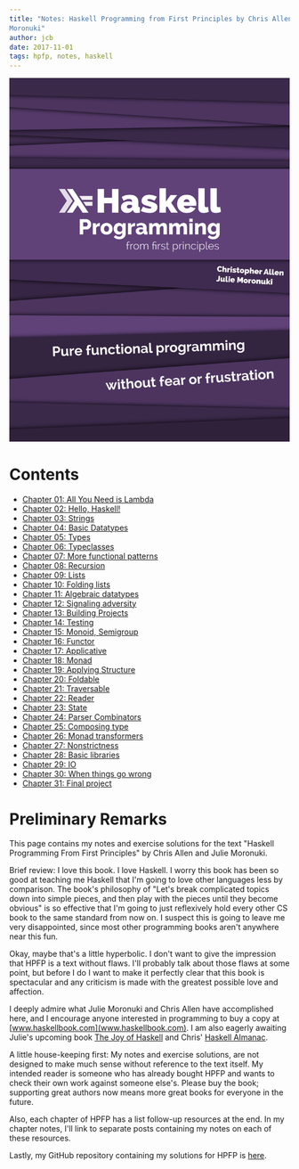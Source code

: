 ```yaml
---
title: "Notes: Haskell Programming from First Principles by Chris Allen & Julie
Moronuki"
author: jcb
date: 2017-11-01
tags: hpfp, notes, haskell
---
```


![](/images/hpfp-cover.png)

# Contents

- [Chapter 01: All You Need is Lambda](/projects/hpfp/01)
- [Chapter 02: Hello, Haskell!](/projects/hpfp/02)
- [Chapter 03: Strings](/projects/hpfp/03)
- [Chapter 04: Basic Datatypes](/projects/hpfp/04)
- [Chapter 05: Types](/projects/hpfp/05)
- [Chapter 06: Typeclasses](/projects/hpfp/06)
- [Chapter 07: More functional patterns](/projects/hpfp/07)
- [Chapter 08: Recursion](/projects/hpfp/08)
- [Chapter 09: Lists](/projects/hpfp/09)
- [Chapter 10: Folding lists](/projects/hpfp/10)
- [Chapter 11: Algebraic datatypes](/projects/hpfp/11)
- [Chapter 12: Signaling adversity](/projects/hpfp/12)
- [Chapter 13: Building Projects](/projects/hpfp/13)
- [Chapter 14: Testing](/projects/hpfp/14)
- [Chapter 15: Monoid, Semigroup](/projects/hpfp/15)
- [Chapter 16: Functor](/projects/hpfp/16)
- [Chapter 17: Applicative](/projects/hpfp/17)
- [Chapter 18: Monad](/projects/hpfp/18)
- [Chapter 19: Applying Structure](/projects/hpfp/19)
- [Chapter 20: Foldable](/projects/hpfp/20)
- [Chapter 21: Traversable](/projects/hpfp/21)
- [Chapter 22: Reader](/projects/hpfp/22)
- [Chapter 23: State](/projects/hpfp/23)
- [Chapter 24: Parser Combinators](/projects/hpfp/24)
- [Chapter 25: Composing type](/projects/hpfp/25)
- [Chapter 26: Monad transformers](/projects/hpfp/26)
- [Chapter 27: Nonstrictness](/projects/hpfp/27)
- [Chapter 28: Basic libraries](/projects/hpfp/28)
- [Chapter 29: IO](/projects/hpfp/29)
- [Chapter 30: When things go wrong](/projects/hpfp/30)
- [Chapter 31: Final project](/projects/hpfp/31)

# Preliminary Remarks

This page contains my notes and exercise solutions for the text
"Haskell Programming From First Principles" by Chris Allen and Julie Moronuki.

Brief review: I love this book. I love Haskell. I worry this book has been so
good at teaching me Haskell that I'm going to love other languages less by
comparison. The book's philosophy of "Let's break complicated topics down into
simple pieces, and then play with the pieces until they become obvious" is so
effective that I'm going to just reflexively hold every other CS book to the
same standard from now on. I suspect this is going to leave me very disappointed,
since most other programming books aren't anywhere near this fun.

Okay, maybe that's a little hyperbolic. I don't want to give the impression
that HPFP is a text without flaws. I'll probably talk about those flaws at some
point, but before I do I want to make it perfectly clear that this book is
spectacular and any criticism is made with the greatest possible love
and affection.

I deeply admire what Julie Moronuki and Chris Allen have accomplished here, and
I encourage anyone interested in programming to buy a copy at
[www.haskellbook.com](www.haskellbook.com). I am also eagerly awaiting
Julie's upcoming book [The Joy of Haskell](https://joyofhaskell.com/) and
Chris' [Haskell Almanac](https://lorepub.com/product/cookbook).

A little house-keeping first: My notes and exercise solutions, are not designed
to make much sense without reference to the text itself. My intended reader is
someone who has already bought HPFP and wants to check their own work
against someone else's. Please buy the book; supporting great authors now means
more great books for everyone in the future.

Also, each chapter of HPFP has a list follow-up resources at the end. In my
chapter notes, I'll link to separate posts containing my notes on each of these
resources.

Lastly, my GitHub repository containing my solutions for HPFP is
[here](https://github.com/johnchandlerburnham/haskellbook).

